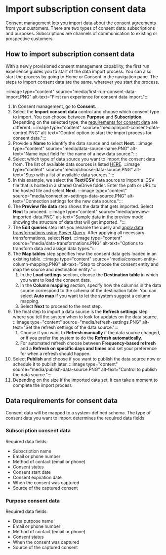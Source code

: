 # Import subscription consent data

Consent management lets you import data about the consent agreements from your customers. There are two types of consent data: subscriptions and purposes. Subscriptions are channels of communication to existing or prospective customers. 

## How to import subscription consent data

With a newly provisioned consent management capability, the first run experience guides you to start of the data import process. You can also start the process by going to Home or Consent in the navigation pane. The steps to import consent data are the same, wherever you start the process. 

:::image type="content" source="media/first-run-consent-data-import.PNG" alt-text="First run experience for consent data import.":::

1. In Consent management, go to **Consent**.
1. Select the **Import consent data** control and choose which consent type to import. You can choose between **Purpose** and **Subscription**. Depending on the selected type, the [requirements for consent data](#data-requirements-for-consent-data) are different.
   :::image type="content" source="media/import-consent-data-control.PNG" alt-text="Control option to start the import process for consent data.":::
1. Provide a **Name** to identify the data source and select **Next**.
   :::image type="content" source="media/data-source-name.PNG" alt-text="Name input field for the name of a new data source.":::
1. Select which type of data source you want to import the consent data from. The list of available data sources is listed [HERE](tbd.md).
   :::image type="content" source="media/choose-data-source.PNG" alt-text="Step with a list of available data sources.":::
1. In this example, we select the **Text/CSV** data source to import a .CSV file that is hosted in a shared OneDrive folder. Enter the path or URL to the hosted file and select **Next**. 
   :::image type="content" source="media/connection-settings-data-source.PNG" alt-text="Connection settings for the new data source.":::
1. The **Preview file data** step shows the data that gets imported. Select **Next** to proceed. 
   :::image type="content" source="media/preview-imported-data.PNG" alt-text="Sample data in the preview mode showing the structure of data that will get imported. ":::
1. The **Edit queries** step lets you rename the query and [apply data transformations using Power Query](/power-query/power-query-ui.md). After applying all necessary transformations, select **Next**.
   :::image type="content" source="media/data-transformations.PNG" alt-text="Options to transform data and assign data types.":::
1. The **Map tables** step specifies how the consent data gets loaded in an existing table. 
   :::image type="content" source="media/consent-entity-column-mapping.PNG" alt-text="Step to choose the consent entity and map the source and destination entity.":::
    1. In the **Load settings** section, choose the **Destination table** in which you want to load the consent data. 
    1. In the **Column mapping** section, specify how the columns in the data source correspond to the schema of the destination table. You can select **Auto map** if you want to let the system suggest a column mapping.
    1. Select **Next** to proceed to the next step. 
1. The final step to import a data source is the **Refresh settings** step where you tell the system when to look for updates on the data source. 
   :::image type="content" source="media/refresh-settings.PNG" alt-text="Set the refresh settings of the data source.":::
    1. Choose if you want to **Refresh manually** if the data source changed, or if you prefer the system to do the **Refresh automatically**.
    1. For automated refresh choose between  **Frequency-based refresh** and a **Refresh on specific days and times** and set your preference for when a refresh should happen.
1. Select **Publish** and choose if you want to publish the data source now or schedule it to publish later. 
   :::image type="content" source="media/publish-data-source.PNG" alt-text="Control to publish the data source.":::
1. Depending on the size if the imported data set, it can take a moment to complete the import process

## Data requirements for consent data

Consent data will be mapped to a system-defined schema. The type of consent data you want to import determines the required data fields. 

### Subscription consent data

Required data fields: 

- Subscription name
- Email or phone number
- Method of contact (email or phone)
- Consent status
- Consent start date
- Consent expiration date
- When the consent was captured
- Source of the captured consent

### Purpose consent data

Required data fields: 

- Data purpose name
- Email or phone number
- Method of contact (email or phone)
- Consent status
- When the consent was captured
- Source of the captured consent